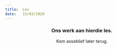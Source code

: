 ```yaml
---
title:  Les
date:   15/03/2020
---
```


### <center>Ons werk aan hierdie les.</center>
<center>Kom asseblief later terug.</center>